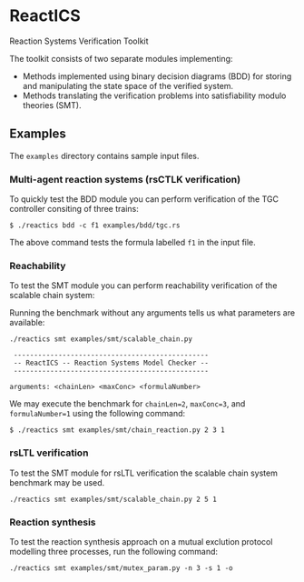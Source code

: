 # ReactICS

Reaction Systems Verification Toolkit

The toolkit consists of two separate modules implementing:
* Methods implemented using binary decision diagrams (BDD) for storing and manipulating the state space of the verified system.
* Methods translating the verification problems into satisfiability modulo theories (SMT).

## Examples

The `examples` directory contains sample input files.

### Multi-agent reaction systems (rsCTLK verification)

To quickly test the BDD module you can perform verification of the TGC controller consiting of three trains:

```
$ ./reactics bdd -c f1 examples/bdd/tgc.rs
```

The above command tests the formula labelled `f1` in the input file.

### Reachability

To test the SMT module you can perform reachability verification of the scalable chain system:

Running the benchmark without any arguments tells us what parameters are available:

```
./reactics smt examples/smt/scalable_chain.py

 ------------------------------------------------
 -- ReactICS -- Reaction Systems Model Checker --
 ------------------------------------------------

arguments: <chainLen> <maxConc> <formulaNumber>
```

We may execute the benchmark for `chainLen=2`, `maxConc=3`, and `formulaNumber=1` using the following command:

```
$ ./reactics smt examples/smt/chain_reaction.py 2 3 1
```

### rsLTL verification

To test the SMT module for rsLTL verification the scalable chain system benchmark may be used.



```
./reactics smt examples/smt/scalable_chain.py 2 5 1
```



### Reaction synthesis

To test the reaction synthesis approach on a mutual exclution protocol modelling three processes, run the following command:

```
./reactics smt examples/smt/mutex_param.py -n 3 -s 1 -o
```


